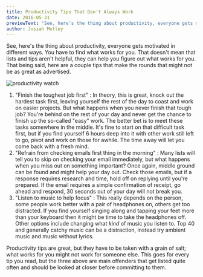 ```yaml
---
title: Productivity Tips That Don't Always Work
date: 2016-05-31
previewText: "See, here's the thing about productivity, everyone gets motivated in different ways. You have to find what works for you. That doesn't mean that lists and tips aren't helpful, they can help you figure out what works for you. That being said, here are a couple tips that make the rounds that might not be as great as advertised."
author: Josiah Motley
---
```

See, here's the thing about productivity, everyone gets motivated in different ways. You have to find what works for you. That doesn't mean that lists and tips aren't helpful, they can help you figure out what works for you. That being said, here are a couple tips that make the rounds that might not be as great as advertised.

![productivity watch](productivity-watch.webp)

1. "Finish the toughest job first" : In theory, this is great, knock out the hardest task first, leaving yourself the rest of the day to coast and work on easier projects. But what happens when you never finish that tough job? You're behind on the rest of your day and never get the chance to finish up the so-called "easy" work. The better bet is to meet these tasks somewhere in the middle. It's fine to start on that difficult task first, but if you find yourself 6 hours deep into it with other work still left to go, pivot and work on those for awhile. The time away will let you come back with a fresh mind.
2. "Refrain from checking emails first thing in the morning" : Many lists will tell you to skip on checking your email immediately, but what happens when you miss out on something important? Once again, middle ground can be found and might help your day out. Check those emails, but if a response requires research and time, hold off on replying until you're prepared. If the email requires a simple confirmation of receipt, go ahead and respond, 30 seconds out of your day will not break you.
3. "Listen to music to help focus" : This really depends on the person, some people work better with a pair of headphones on, others get too distracted. If you find yourself singing along and tapping your feet more than your keyboard then it might be time to take the headphones off. Other options include changing what _kind_ of music you listen to. Top 40 and generally catchy music can be a distraction, instead try ambient music and music without lyrics.

Productivity tips are great, but they have to be taken with a grain of salt; what works for you might not work for someone else. This goes for every tip you read, but the three above are main offenders that get listed quite often and should be looked at closer before committing to them.